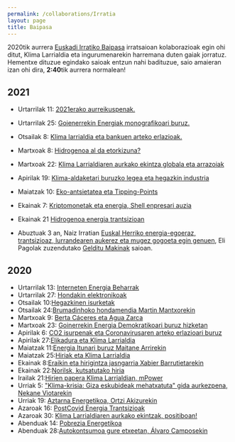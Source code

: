 ```yaml
---
permalink: /collaborations/Irratia
layout: page
title: Baipasa
---
```

2020tik aurrera [Euskadi Irratiko Baipasa](https://www.eitb.eus/eu/irratia/euskadi-irratia/programak/baipasa/) irratsaioan kolaborazioak egin ohi ditut, Klima Larrialdia eta ingurumenarekin harremana duten gaiak jorratuz.
Hementxe dituzue egindako saioak entzun nahi badituzue, saio amaieran izan ohi dira, **2:40**tik aurrera normalean! 

## 2021
- Urtarrilak 11: [2021erako aurreikuspenak.](https://euskalpmdeus-vh.akamaihd.net/multimedia/audios/2021/01/11/2711309/20210111_19110621_0013352572_002_001_BAIPASA__202.mp3)
- Urtarrilak 25: [Goienerrekin Energiak monografikoari buruz.](https://euskalpmdeus-vh.akamaihd.net/multimedia/audios/2021/01/25/2718430/20210125_21253821_0013384051_002_001_BAIPASA__202.mp3)
- Otsailak 8: [Klima larrialdia eta bankuen arteko erlazioak.](https://euskalpmdeus-vh.akamaihd.net/multimedia/audios/2021/02/08/2725068/20210208_19083401_0013415955_002_001_BAIPASA__202.mp3)
- Martxoak 8: [Hidrogenoa al da etorkizuna?](https://euskalpmdeus-vh.akamaihd.net/multimedia/audios/2021/03/08/2738934/20210308_19120322_0013547276_002_001_BAIPASA__202.mp3) 
- Martxoak 22: [Klima Larrialdiaren aurkako ekintza globala eta arrazoiak](https://euskalpmdeus-vh.akamaihd.net/multimedia/audios/2021/03/22/2745518/20210322_19201006_0013579277_002_001_BAIPASA__202.mp3)
- Apirilak 19: [Klima-aldaketari buruzko legea eta hegazkin industria](https://euskalpmdeus-vh.akamaihd.net/multimedia/audios/2021/04/26/2761944/20210426_16145508_0013660387_002_001_BAIPASA__202.mp3)
- Maiatzak 10: [Eko-antsietatea eta Tipping-Points](https://www.eitb.eus/eu/irratia/euskadi-irratia/programak/baipasa/osoa/8040620/klima-aldaketa-ekoantsietatea-eragiten-hasi-da/)
- Ekainak 7: [Kriptomonetak eta energia, Shell enpresari auzia](https://www.eitb.eus/eu/irratia/euskadi-irratia/programak/baipasa/audioak/osoa/8107372/audioa-shell-konpainia-derrigortu-dute-isurketak-45ean-murriztera-/)
- Ekainak 21 [Hidrogenoa energia trantsizioan](https://www.eitb.eus/eu/irratia/euskadi-irratia/programak/baipasa/osoa/8140112/hidrogenoa-izan-daiteke-energia-iturri/)

- Abuztuak 3 an, Naiz Irratian [Euskal Herriko energia-egoeraz, trantsizioaz, lurrandearen aukerez eta mugez gogoeta egin genuen](https://irratia.naiz.eus/eu/info_irratia/20210804/30-plentziako-itsas-estazioa-ezagutu-dugu),  Eli Pagolak zuzendutako [Gelditu Makinak](https://irratia.naiz.eus/eu/list_irratia/gelditu-makinak) saioan.

## 2020
- Urtarrilak 13: [Interneten Energia Beharrak](https://euskalpmdeus-vh.akamaihd.net/multimedia/audios/2020/01/13/2546641/20200113_19445524_0012530068_002_001_BAIPASA__202.mp3)
- Urtarrilak 27: [Hondakin elektronikoak](https://euskalpmdeus-vh.akamaihd.net/multimedia/audios/2020/01/27/2553886/20200127_19342313_0012557855_002_001_BAIPASA__202.mp3)
- Otsailak 10:[Hegazkinen isurketak](https://euskalpmdeus-vh.akamaihd.net/multimedia/audios/2020/02/10/2560850/20200210_19380712_0012587994_002_001_BAIPASA__202.mp3)
- Otsailak 24:[Brumadinhoko hondamendia Martin Mantxorekin](https://euskalpmdeus-vh.akamaihd.net/multimedia/audios/2020/02/24/2567520/20200224_19402713_0012616817_002_001_BAIPASA__202.mp3)
- Martxoak 9: [Berta Cáceres eta Agua Zarca](https://euskalpmdeus-vh.akamaihd.net/multimedia/audios/2020/03/09/2575477/20200309_19370219_0012654409_002_001_BAIPASA__202.mp3)
- Martxoak 23: [Goinerrekin Energia Demokratikoari buruz hizketan](https://euskalpmdeus-vh.akamaihd.net/multimedia/audios/2020/03/23/2581358/20200323_20165202_0012681869_002_001_BAIPASA__202.mp3)
- Apirilak 6: [CO2 isurpenak eta Coronavirusaren arteko erlazioari buruz](https://euskalpmdeus-vh.akamaihd.net/multimedia/audios/2020/04/07/2588171/20200407_19504107_0012709610_002_001_BAIPASA__202.mp3)
- Apirilak 27:[Elikadura eta Klima Larrialdia](https://euskalpmdeus-vh.akamaihd.net/multimedia/audios/2020/04/27/2596969/20200427_19370718_0012747004_002_001_BAIPASA__202.mp3)
- Maiatzak 11:[Energia Itunari buruz Maitane Arrirekin](https://euskalpmdeus-vh.akamaihd.net/multimedia/audios/2020/05/11/2603236/20200511_19203605_0012774805_002_001_BAIPASA__202.mp3)
- Maiatzak 25:[Hiriak eta Klima Larrialdia](https://euskalpmdeus-vh.akamaihd.net/multimedia/audios/2020/05/25/2609503/20200525_19431309_0012804646_002_001_BAIPASA__202.mp3)
- Ekainak 8:[Eraikin eta hirigintza jasngarria Xabier Barrutietarekin](https://euskalpmdeus-vh.akamaihd.net/multimedia/audios/2020/06/09/2616162/20200609_15333315_0012849433_002_001_BAIPASA__202.mp3)
- Ekainak 22:[Norilsk, kutsatutako hiria](https://euskalpmdeus-vh.akamaihd.net/multimedia/audios/2020/06/22/2621912/20200622_19280207_0012882023_002_001_BAIPASA__202.mp3)
- Irailak 21:[Hirien papera Klima Larrialdian, mPower](https://euskalpmdeus-vh.akamaihd.net/multimedia/audios/2020/09/21/2654272/20200921_19234417_0013046715_002_001_BAIPASA__202.mp3)
- Urriak 5: ["Klima-krisia: Giza eskubideak mehatxatuta" gida aurkezpena, Nekane Viotarekin](https://euskalpmdeus-vh.akamaihd.net/multimedia/audios/2020/10/05/2660905/20201005_19170307_0013077575_002_001_BAIPASA__202.mp3)
- Urriak 19: [Aztarna Energetikoa, Ortzi Akizurekin](https://euskalpmdeus-vh.akamaihd.net/multimedia/audios/2020/10/19/2671932/20201019_19095318_0013108271_002_001_BAIPASA__202.mp3)
- Azaroak 16: [PostCovid Energia Trantsizioak](https://euskalpmdeus-vh.akamaihd.net/multimedia/audios/2020/11/16/2685492/20201116_19233104_0013216501_002_001_BAIPASA__202.mp3)
- Azaroak 30: [Klima Larrialdiaren aurkako ekintzak, positiboan!](https://euskalpmdeus-vh.akamaihd.net/multimedia/audios/2020/11/30/2692773/20201130_19180813_0013257346_002_001_BAIPASA__202.mp3)
- Abenduak 14: [Pobrezia Energetikoa](https://euskalpmdeus-vh.akamaihd.net/multimedia/audios/2020/12/14/2699864/20201214_19095203_0013289306_002_001_BAIPASA__202.mp3)
- Abenduak 28:[Autokontsumoa gure etxeetan, Álvaro Camposekin](https://euskalpmdeus-vh.akamaihd.net/multimedia/audios/2021/01/04/2708463/20210104_20135513_0013335870_002_001_BAIPASA__202.mp3)



